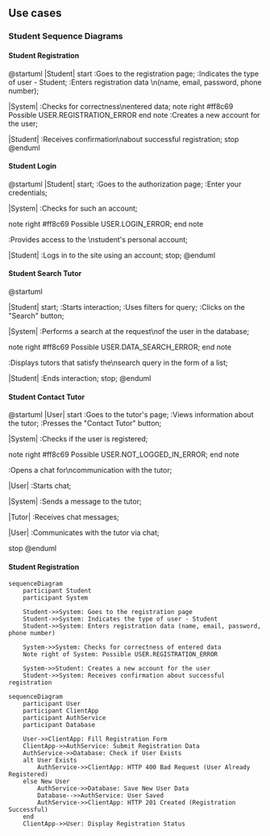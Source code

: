 ## Use cases

### Student Sequence Diagrams

#### Student Registration
@startuml
|Student|
start
:Goes to the registration page;
:Indicates the type of user - Student;
:Enters registration data \n(name, email, password, phone number);

|System|
:Checks for correctness\nentered data;
note right #ff8c69
Possible USER.REGISTRATION_ERROR
end note
:Creates a new account for the user;

|Student|
:Receives confirmation\nabout successful registration;
stop
@enduml


#### Student Login 
@startuml
|Student|
start;
:Goes to the authorization page;
:Enter your credentials;

|System|
:Checks for such an account;

note right #ff8c69
Possible USER.LOGIN_ERROR;
end note

:Provides access to the \nstudent's personal account;

|Student|
:Logs in to the site using an account;
 stop;
@enduml


#### Student Search Tutor 
@startuml

|Student|
start;
:Starts interaction;
:Uses filters for query;
:Clicks on the "Search" button;

|System|
:Performs a search at the request\nof the user in the database;

note right #ff8c69
Possible USER.DATA_SEARCH_ERROR;
end note

:Displays tutors that satisfy the\nsearch query in the form of a list;

|Student|
:Ends interaction;
stop;
@enduml


#### Student Contact Tutor
@startuml
|User|
start
:Goes to the tutor's page;
:Views information about the tutor;
:Presses the "Contact Tutor" button;

|System|
:Checks if the user is registered;

note right #ff8c69
Possible USER.NOT_LOGGED_IN_ERROR;
end note

:Opens a chat for\ncommunication with the tutor;

|User|
:Starts chat;

|System|
:Sends a message to the tutor;

|Tutor|
:Receives chat messages;

|User|
:Communicates with the tutor via chat;

stop
@enduml


#### Student Registration

```mermaid
sequenceDiagram
    participant Student
    participant System

    Student->>System: Goes to the registration page
    Student->>System: Indicates the type of user - Student
    Student->>System: Enters registration data (name, email, password, phone number)
    
    System->>System: Checks for correctness of entered data
    Note right of System: Possible USER.REGISTRATION_ERROR
    
    System->>Student: Creates a new account for the user
    Student->>System: Receives confirmation about successful registration
```


```mermaid
sequenceDiagram
    participant User
    participant ClientApp
    participant AuthService
    participant Database

    User->>ClientApp: Fill Registration Form
    ClientApp->>AuthService: Submit Registration Data
    AuthService->>Database: Check if User Exists
    alt User Exists
        AuthService->>ClientApp: HTTP 400 Bad Request (User Already Registered)
    else New User
        AuthService->>Database: Save New User Data
        Database-->>AuthService: User Saved
        AuthService->>ClientApp: HTTP 201 Created (Registration Successful)
    end
    ClientApp->>User: Display Registration Status
```